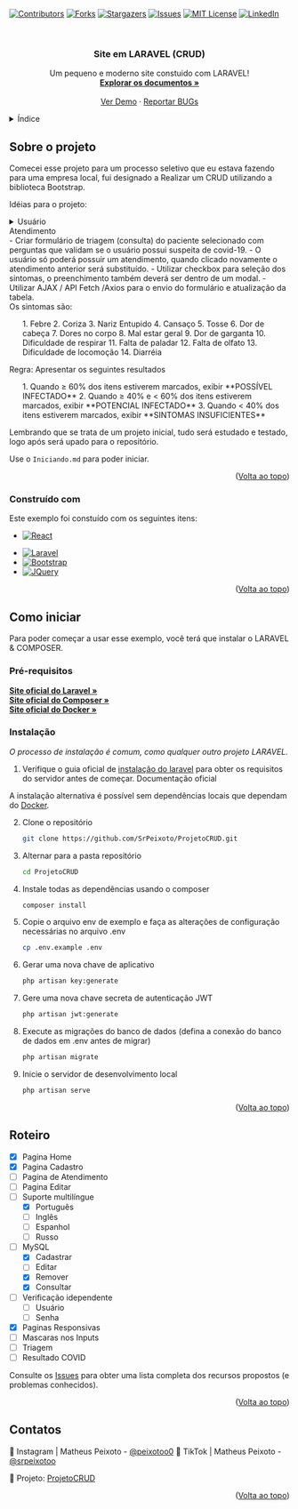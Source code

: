 <a name="readme-top"></a>

[![Contributors][contributors-shield]][contributors-url]
[![Forks][forks-shield]][forks-url]
[![Stargazers][stars-shield]][stars-url]
[![Issues][issues-shield]][issues-url]
[![MIT License][license-shield]][license-url]
[![LinkedIn][linkedin-shield]][linkedin-url]



<!-- LOGO -->
<br />
<div align="center">
  <a href="https://github.com/SrPeixoto/ProjetoCRUD">
    <!-- <img src="images/logo.png" alt="Logo" width="80" height="80"> -->
  </a>

  <h3 align="center">Site em LARAVEL (CRUD)</h3>

  <p align="center">
    Um pequeno e moderno site constuido com LARAVEL!
    <br />
    <a href="https://github.com/SrPeixoto/ProjetoCRUD"><strong>Explorar os documentos »</strong></a>
    <br />
    <br />
    <a href="https://github.com/SrPeixoto/ProjetoCRUD">Ver Demo</a>
    ·
    <a href="https://github.com/SrPeixoto/ProjetoCRUD/issues">Reportar BUGs</a>
    <!-- · -->
    <!-- <a href="https://github.com/SrPeixoto/ProjetoCRUD/issues">Request Feature</a> -->
  </p>
</div>



<!-- ÍNDICE -->
<details>
  <summary>Índice</summary>
  <ol>
    <li>
      <a href="#about-the-project">Sobre o projeto</a>
      <ul>
        <li><a href="#built-with">Construído com</a></li>
      </ul>
    </li>
    <li>
      <a href="#getting-started">Como iniciar</a>
      <ul>
        <li><a href="#prerequisites">Pré-requisitos</a></li>
        <li><a href="#installation">Instalação</a></li>
      </ul>
    </li>
    <li><a href="#usage">Uso</a></li>
    <li><a href="#roadmap">Roteiro</a></li>
    <li><a href="#contributing">Contribuindo</a></li>
    <li><a href="#license">Licença</a></li>
    <li><a href="#contact">Contato</a></li>
    <li><a href="#acknowledgments">Agradecimentos</a></li>
  </ol>
</details>



<!-- Sobre o projeto -->
## Sobre o projeto

<!--[![Product Name Screen Shot][product-screenshot]](https://example.com)-->

Comecei esse projeto para um processo seletivo que eu estava fazendo para uma empresa local, fui designado a Realizar um CRUD utilizando a biblioteca Bootstrap.

Idéias para o projeto:

<details>
  <summary>Usuário</summary>
    <ol>
      **Campos:** Nome completo, data de nascimento, CPF, WhatsApp e foto

      Regras:

      - Utilizar modais e enviar os dados por AJAX / API Fetch /Axios para realizar as requisições
      - Ao criar o paciente, na listagem, deverá exibir um botão para atender, além dos botões padrão do CRUD (editar, deletar)
      <summary>Data de nascimento</summary>
        <li>
          - A idade do usuário não poderá ser menor que 1 ano
          - Calcular idade do paciente baseado na data de nascimento e exibir na tabela de listagem para o usuário
        </li>
      <summary>CPF</summary>
        <li>
          - O campo conterá máscara: 999.999.999-99
          - A validação do campo deverá obedecer a regra RFB
        </li>
      <summary>WhatsApp</summary>
        <li>
          - O campo conterá máscara: (99) 99999-9999
        </li>
      <summary>Foto</summary>
        <li>
          - Formatos aceitos: **JPG, JPEG, PNG**
          - Tamanho máximo de imagem: 5MB
        </li>
    </ol>
</details>
   <summary>Atendimento</summary>
    - Criar formulário de triagem (consulta) do paciente selecionado com perguntas que validam se o usuário possui suspeita de covid-19.
    - O usuário só poderá possuir um atendimento, quando clicado novamente o atendimento anterior será substituído.
    - Utilizar checkbox para seleção dos sintomas, o preenchimento também deverá ser dentro de um modal.
    - Utilizar AJAX / API Fetch /Axios para o envio do formulário e atualização da tabela.
    <summary>Os sintomas são:</summary>
      <ol>
        1. Febre
        2. Coriza
        3. Nariz Entupido
        4. Cansaço
        5. Tosse
        6. Dor de cabeça
        7. Dores no corpo
        8. Mal estar geral
        9. Dor de garganta
        10. Dificuldade de respirar
        11. Falta de paladar
        12. Falta de olfato
        13. Dificuldade de locomoção
        14. Diarréia
      </ol>
    <summary>Regra: Apresentar os seguintes resultados</summary>
      <ol>
        1. Quando ≥ 60% dos itens estiverem marcados, exibir **POSSÍVEL INFECTADO**
        2. Quando ≥ 40% e < 60% dos itens estiverem marcados, exibir **POTENCIAL INFECTADO**
        3. Quando < 40% dos itens estiverem marcados, exibir **SINTOMAS INSUFICIENTES**
      </ol>
</details>

Lembrando que se trata de um projeto inicial, tudo será estudado e testado, logo após será upado para o repositório.

Use o `Iniciando.md` para poder iniciar.

<p align="right">(<a href="#readme-top">Volta ao topo</a>)</p>



### Construído com

Este exemplo foi constuído com os seguintes itens:

<!-- * [![Next][Next.js]][Next-url] -->
* [![React][React.js]][React-url]
<!-- * [![Vue][Vue.js]][Vue-url]
* [![Angular][Angular.io]][Angular-url]
* [![Svelte][Svelte.dev]][Svelte-url] -->
* [![Laravel][Laravel.com]][Laravel-url]
* [![Bootstrap][Bootstrap.com]][Bootstrap-url] 
* [![JQuery][JQuery.com]][JQuery-url]

<p align="right">(<a href="#readme-top">Volta ao topo</a>)</p>



<!-- Como iniciar -->
## Como iniciar

Para poder começar a usar esse exemplo, você terá que instalar o LARAVEL & COMPOSER.

### Pré-requisitos

  <a href="https://laravel.com"><strong>Site oficial do Laravel »</strong></a>
  <br />
  <a href="https://getcomposer.org"><strong>Site oficial do Composer »</strong></a>
  <br />
  <a href="https://www.docker.com/"><strong>Site oficial do Docker »</strong></a>

### Instalação

_O processo de instalação é comum, como qualquer outro projeto LARAVEL._

1. Verifique o guia oficial de <a href="#prerequisites">instalação do laravel</a> para obter os requisitos do servidor antes de começar. Documentação oficial

A instalação alternativa é possível sem dependências locais que dependam do <a href="#prerequisites">Docker</a>.

2. Clone o repositório
   ```sh
   git clone https://github.com/SrPeixoto/ProjetoCRUD.git
   ```
3. Alternar para a pasta repositório
   ```sh
   cd ProjetoCRUD
   ```
4. Instale todas as dependências usando o composer
   ```sh
   composer install
   ```
5. Copie o arquivo env de exemplo e faça as alterações de configuração necessárias no arquivo .env
   ```sh
   cp .env.example .env
   ```
6. Gerar uma nova chave de aplicativo
   ```sh
   php artisan key:generate
   ```
7. Gere uma nova chave secreta de autenticação JWT
   ```sh
   php artisan jwt:generate
   ```
8. Execute as migrações do banco de dados (defina a conexão do banco de dados em .env antes de migrar)
   ```sh
   php artisan migrate
   ```
9. Inicie o servidor de desenvolvimento local
   ```sh
   php artisan serve
   ```

<p align="right">(<a href="#readme-top">Volta ao topo</a>)</p>



<!-- Roteiro -->
## Roteiro

- [x] Pagina Home
- [x] Pagina Cadastro
- [ ] Pagina de Atendimento
- [ ] Pagina Editar
- [ ] Suporte multilíngue
    - [x] Português
    - [ ] Inglês
    - [ ] Espanhol
    - [ ] Russo
- [ ] MySQL
    - [x] Cadastrar
    - [ ] Editar
    - [x] Remover
    - [x] Consultar
- [ ] Verificação idependente
    - [ ] Usuário
    - [ ] Senha  
- [x] Paginas Responsivas
- [ ] Mascaras nos Inputs
- [ ] Triagem 
- [ ] Resultado COVID

Consulte os [Issues](https://github.com/SrPeixoto/ProjetoCRUD/issues) para obter uma lista completa dos recursos propostos (e problemas conhecidos).

<p align="right">(<a href="#readme-top">Volta ao topo</a>)</p>


<!-- LICENSE -->
<!-- ## License

 `LICENSE.txt` 

<p align="right">(<a href="#readme-top">Volta ao topo</a>)</p> -->



<!-- CONTACT -->
## Contatos

📸 Instagram | Matheus Peixoto - [@peixotoo0](https://www.instagram.com/peixotoo0/)
🎥 TikTok | Matheus Peixoto - [@srpeixotoo](https://www.tiktok.com/@srpeixotoo)

📂 Projeto: [ProjetoCRUD](https://github.com/SrPeixoto/ProjetoCRUD)

<p align="right">(<a href="#readme-top">Volta ao topo</a>)</p>



<!-- MARKDOWN LINKS & IMAGES -->
<!-- https://www.markdownguide.org/basic-syntax/#reference-style-links -->
[contributors-shield]: https://img.shields.io/github/contributors/SrPeixoto/ProjetoCRUD.svg?style=for-the-badge
[contributors-url]: https://github.com/SrPeixoto/ProjetoCRUD/graphs/contributors
[forks-shield]: https://img.shields.io/github/forks/SrPeixoto/ProjetoCRUD.svg?style=for-the-badge
[forks-url]: https://github.com/SrPeixoto/ProjetoCRUD/network/members
[stars-shield]: https://img.shields.io/github/stars/SrPeixoto/ProjetoCRUD.svg?style=for-the-badge
[stars-url]: https://github.com/SrPeixoto/ProjetoCRUD/stargazers
[issues-shield]: https://img.shields.io/github/issues/SrPeixoto/ProjetoCRUD.svg?style=for-the-badge
[issues-url]: https://github.com/SrPeixoto/ProjetoCRUD/issues
[license-shield]: https://img.shields.io/github/license/SrPeixoto/ProjetoCRUD.svg?style=for-the-badge
[license-url]: https://github.com/SrPeixoto/ProjetoCRUD/blob/master/LICENSE.txt
[linkedin-shield]: https://img.shields.io/badge/-LinkedIn-black.svg?style=for-the-badge&logo=linkedin&colorB=555
[linkedin-url]: https://linkedin.com/in/othneildrew
[product-screenshot]: images/1.png
[Next.js]: https://img.shields.io/badge/next.js-000000?style=for-the-badge&logo=nextdotjs&logoColor=white
[Next-url]: https://nextjs.org/
[React.js]: https://img.shields.io/badge/React-20232A?style=for-the-badge&logo=react&logoColor=61DAFB
[React-url]: https://reactjs.org/
[Vue.js]: https://img.shields.io/badge/Vue.js-35495E?style=for-the-badge&logo=vuedotjs&logoColor=4FC08D
[Vue-url]: https://vuejs.org/
[Angular.io]: https://img.shields.io/badge/Angular-DD0031?style=for-the-badge&logo=angular&logoColor=white
[Angular-url]: https://angular.io/
[Svelte.dev]: https://img.shields.io/badge/Svelte-4A4A55?style=for-the-badge&logo=svelte&logoColor=FF3E00
[Svelte-url]: https://svelte.dev/
[Laravel.com]: https://img.shields.io/badge/Laravel-FF2D20?style=for-the-badge&logo=laravel&logoColor=white
[Laravel-url]: https://laravel.com
[Bootstrap.com]: https://img.shields.io/badge/Bootstrap-563D7C?style=for-the-badge&logo=bootstrap&logoColor=white
[Bootstrap-url]: https://getbootstrap.com
[JQuery.com]: https://img.shields.io/badge/jQuery-0769AD?style=for-the-badge&logo=jquery&logoColor=white
[JQuery-url]: https://jquery.com 
